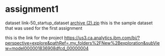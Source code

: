# assignment1
dataset link-50_startup_dataset
[archive (2).zip](https://github.com/GladysPersy/assignment1/files/9631575/archive.2.zip)
this is the sample dataset that was used for the first assignment

this is the link for the project
https://us3.ca.analytics.ibm.com/bi/?perspective=explore&pathRef=.my_folders%2FNew%2Bexploration&subView=model000001836908dfcd_00000004
